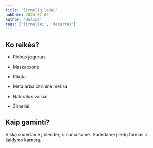 ```yaml
---
title: 'Žirnelių ledai'
pubDate: 2024-02-09
author: 'Dalius'
tags: ['žirneliai', 'desertas']
---
```


## Ko reikės?

- Riebus jogurtas

- Maskarponė

- Rikota

- Mėta arba citrininė melisa

- Natūralūs vaisiai

- Žirneliai

## Kaip gaminti?

Viską sudedame į blenderį ir sumaišome. Sudedame į ledų formas ir šaldymo kamerą.

